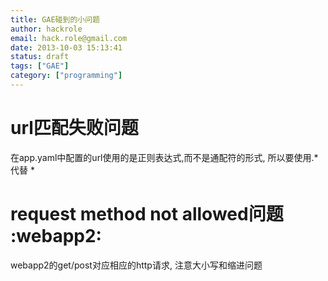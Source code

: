 ```yaml
---
title: GAE碰到的小问题
author: hackrole
email: hack.role@gmail.com
date: 2013-10-03 15:13:41
status: draft
tags: ["GAE"]
category: ["programming"]
---
```




# url匹配失败问题

在app.yaml中配置的url使用的是正则表达式,而不是通配符的形式,
所以要使用.* 代替 *

# request method not allowed问题 :webapp2:

webapp2的get/post对应相应的http请求,
注意大小写和缩进问题
